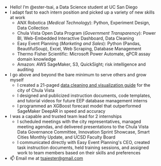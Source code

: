 - Hello! I’m @ester-tsai, a Data Science student at UC San Diego
- I adapt fast to each intern position and picked up a variety of new skills at work
  -  ANX Robotica (*Medical Technology*): Python, Experiment Design, Data Collection
  -  Chula Vista Open Data Program (*Government Transparency*): Power BI, Web-Embedded Interactive Dashboard, Data Cleaning
  -  Easy Event Planning (*Marketing and Sales*): Python (Pandas, BeautifulSoup), Excel, Web Scraping, Database Management
  -  Thermo Fisher Scientific: Microsoft Power Automate, qPCR assay domain knowledge
  -  Amazon: AWS SageMaker, S3, QuickSight; risk intelligence and auditing
- I go above and beyond the bare minimum to serve others and grow myself
  - I created a 21-paged [data cleaning and visualization guide](https://drive.google.com/file/d/1cnpzRihVj2AXshn_Q9Ct_VXoF2aPHVI7/view?usp=sharing) for the city of Chula Vista
  - I designed and publicized instruction documents, code templates, and tutorial videos for future EEP database management interns
  - I programmed an XGBoost forecast model that outperformed SageMaker DeepAR in speed and accuracy 
- I was a capable and trusted team lead for 2 internships
  - I scheduled meetings with the city representatives, managed meeting agendas, and delivered presentations to the Chula Vista Data Governance Committee, Innovation Sprint Showcase, Smart Cities Monthly Update, and UCSD Faculty Board
  - I communicated directly with Easy Event Planning's CEO, created task instruction documents, held training sessions, and assigned work to team members based on their skills and preferences
- 📫 Email me at tsaiester@gmail.com 

<!---
ester-tsai/ester-tsai is a ✨ special ✨ repository because its `README.md` (this file) appears on your GitHub profile.
You can click the Preview link to take a look at your changes.
--->
